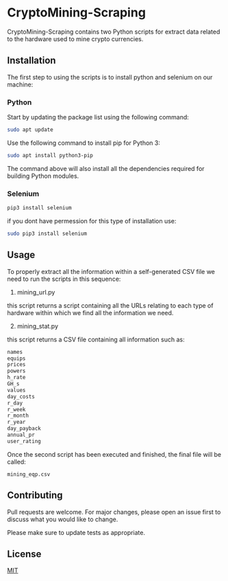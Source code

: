 # CryptoMining-Scraping

CryptoMining-Scraping contains two Python scripts for extract data related to the hardware used to mine crypto currencies.

## Installation

The first step to using the scripts is to install python and selenium on our machine:

### Python

Start by updating the package list using the following command:

```bash
sudo apt update
```

Use the following command to install pip for Python 3:

```bash
sudo apt install python3-pip
```

The command above will also install all the dependencies required for building Python modules.

### Selenium

```bash
pip3 install selenium
```

if you dont have permession for this type of installation use:

```bash
sudo pip3 install selenium
```
## Usage
To properly extract all the information within a self-generated CSV file we need to run the scripts in this sequence:

1. mining_url.py

this script returns a script containing all the URLs relating to each type of hardware within which we find all the information we need.

2. mining_stat.py

this script returns a CSV file containing all information such as: 

```bash
names
equips
prices
powers
h_rate
GH_s
values
day_costs
r_day
r_week
r_month
r_year
day_payback
annual_pr
user_rating
```

Once the second script has been executed and finished, the final file will be called:
```
mining_eqp.csv
```

## Contributing
Pull requests are welcome. For major changes, please open an issue first to discuss what you would like to change.

Please make sure to update tests as appropriate.

## License
[MIT](https://choosealicense.com/licenses/mit/)
